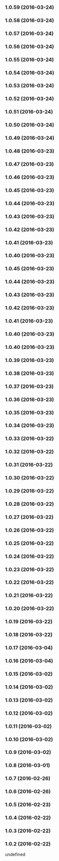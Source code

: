 ### 1.0.59 (2016-03-24)


### 1.0.58 (2016-03-24)


### 1.0.57 (2016-03-24)


### 1.0.56 (2016-03-24)


### 1.0.55 (2016-03-24)


### 1.0.54 (2016-03-24)


### 1.0.53 (2016-03-24)


### 1.0.52 (2016-03-24)


### 1.0.51 (2016-03-24)


### 1.0.50 (2016-03-24)


### 1.0.49 (2016-03-24)


### 1.0.48 (2016-03-23)


### 1.0.47 (2016-03-23)


### 1.0.46 (2016-03-23)


### 1.0.45 (2016-03-23)


### 1.0.44 (2016-03-23)


### 1.0.43 (2016-03-23)


### 1.0.42 (2016-03-23)


### 1.0.41 (2016-03-23)


### 1.0.40 (2016-03-23)


### 1.0.45 (2016-03-23)


### 1.0.44 (2016-03-23)


### 1.0.43 (2016-03-23)


### 1.0.42 (2016-03-23)


### 1.0.41 (2016-03-23)


### 1.0.40 (2016-03-23)


### 1.0.40 (2016-03-23)


### 1.0.39 (2016-03-23)


### 1.0.38 (2016-03-23)


### 1.0.37 (2016-03-23)


### 1.0.36 (2016-03-23)


### 1.0.35 (2016-03-23)


### 1.0.34 (2016-03-23)


### 1.0.33 (2016-03-22)


### 1.0.32 (2016-03-22)


### 1.0.31 (2016-03-22)


### 1.0.30 (2016-03-22)


### 1.0.29 (2016-03-22)


### 1.0.28 (2016-03-22)


### 1.0.27 (2016-03-22)


### 1.0.26 (2016-03-22)


### 1.0.25 (2016-03-22)


### 1.0.24 (2016-03-22)


### 1.0.23 (2016-03-22)


### 1.0.22 (2016-03-22)


### 1.0.21 (2016-03-22)


### 1.0.20 (2016-03-22)


### 1.0.19 (2016-03-22)


### 1.0.18 (2016-03-22)


### 1.0.17 (2016-03-04)


### 1.0.16 (2016-03-04)


### 1.0.15 (2016-03-02)


### 1.0.14 (2016-03-02)


### 1.0.13 (2016-03-02)


### 1.0.12 (2016-03-02)


### 1.0.11 (2016-03-02)


### 1.0.10 (2016-03-02)


### 1.0.9 (2016-03-02)


### 1.0.8 (2016-03-01)


### 1.0.7 (2016-02-26)


### 1.0.6 (2016-02-26)


### 1.0.5 (2016-02-23)


### 1.0.4 (2016-02-22)


### 1.0.3 (2016-02-22)


### 1.0.2 (2016-02-22)


undefined
